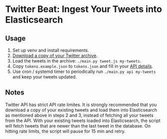 # Twitter Beat: Ingest Your Tweets into Elasticsearch

## Usage

1. Set up venv and install requirements.
2. [Download a copy of your Twitter archive](https://help.twitter.com/en/managing-your-account/how-to-download-your-twitter-archive).
3. Load the tweets in the archive: `./main.py tweet.js my-tweets`.
4. Copy `tokens.example.json` to `tokens.json` and fill in your [API details](https://developer.twitter.com/en/apps).
5. Use cron / systemd timer to periodically run `./main.py api my-tweets` and keep your tweets updated.


## Notes

Twitter API has strict API rate limites. It is strongly recommended that you download a copy of your existing tweets and load them into Elasticsearch as mentioned above in steps 2 and 3, instead of fetching all your tweets from the API. With your existing tweets loaded into Elasticsearch, the script will fetch tweets that are newer than the last tweet in the database. On hitting rate limits, the script will pause for 15 min and retry.
